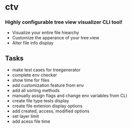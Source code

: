 # ctv

### Highly configurable tree view visualizer CLI tool!

- Visualize your entire file hiearchy
- Customize the apperance of your tree view
- Alter file info display


## Tasks
- make test cases for treegenerator
- complete env checker
- show time for files
- add customization feature from env
- add all sorting methods
- manually assign flags and change env variables from CLI
- create file type tests display
- create file extenion display options
- add created, access, modified options
- set layer limit 
- add acess file time 
